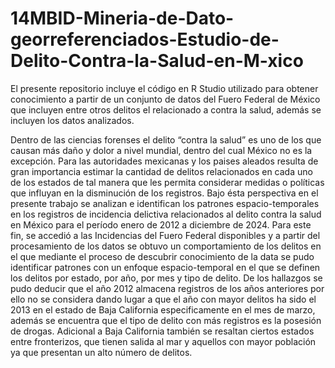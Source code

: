 # 14MBID-Mineria-de-Dato-georreferenciados-Estudio-de-Delito-Contra-la-Salud-en-M-xico
El presente repositorio incluye el código en R Studio utilizado para obtener conocimiento a partir de un conjunto de datos del Fuero Federal de México que incluyen entre otros delitos el relacionado a contra la salud, además se incluyen los datos analizados.


Dentro de las ciencias forenses el delito “contra la salud” es uno de los que causan más daño y dolor a nivel mundial, dentro del cual México no es la excepción. Para las autoridades mexicanas y los paises aleados resulta de gran importancia estimar la cantidad de delitos relacionados en cada uno de los estados de tal manera que les permita considerar medidas o políticas que influyan en la disminución de los registros.
Bajo ésta perspectiva en el presente trabajo se analizan e identifican los patrones espacio-temporales en los registros de incidencia delictiva relacionados al delito contra la salud en México para el período enero de 2012 a diciembre de 2024. Para este fin, se accedió a las Incidencias del Fuero Federal disponibles y a partir del procesamiento de los datos se obtuvo un comportamiento de los delitos en el que mediante el proceso de descubrir conocimiento de la data se pudo identificar patrones con un enfoque espacio-temporal en el que se definen los delitos por estado, por año, por mes y tipo de delito.
De los hallazgos se pudo deducir que el año 2012 almacena registros de los años anteriores por ello no se considera dando lugar a que el año con mayor delitos ha sido el 2013 en el estado de Baja California especificamente en el mes de marzo, además se encuentra que el tipo de delito con más registros es la posesión de drogas. Adicional a Baja California también se resaltan ciertos estados entre fronterizos, que tienen salida al mar y aquellos con mayor población ya que presentan un alto número de delitos.  

